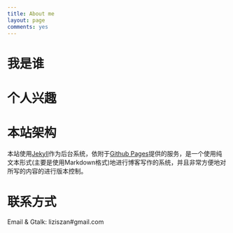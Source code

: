 ```yaml
---
title: About me
layout: page
comments: yes
---
```


# 我是谁

# 个人兴趣

# 本站架构

本站使用[Jekyll](http://jekyllrb.com/)作为后台系统，依附于[Github Pages](http://pages.github.com/)提供的服务，是一个使用纯文本形式(主要是使用Markdown格式)地进行博客写作的系统，并且非常方便地对所写的内容的进行版本控制。

# 联系方式

Email & Gtalk: liziszan#gmail.com
